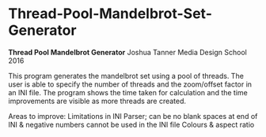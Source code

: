 # Thread-Pool-Mandelbrot-Set-Generator
**Thread Pool Mandelbrot Generator**
Joshua Tanner
Media Design School 2016

This program generates the mandelbrot set using a pool of threads.
The user is able to specify the number of threads and the zoom/offset factor in an INI file.
The program shows the time taken for calculation and the time improvements are visible as more threads are created.

Areas to improve: 
Limitations in INI Parser; can be no blank spaces at end of INI & negative numbers cannot be used in the INI file
Colours & aspect ratio





